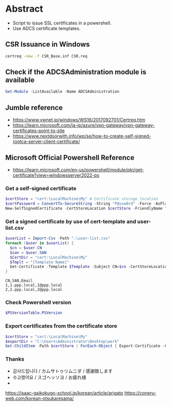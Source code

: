 # Abstract
- Script to issue SSL certificates in a powershell.
- Use ADCS certificate templates.

## CSR Issuance in Windows
```bat
certreq -new -f CSR_Base.inf CSR.req
```

## Check if the ADCSAdministration module is available
```Powershell
Get-Module -ListAvailable -Name ADCSAdministration
```

## Jumble reference
- https://www.vwnet.jp/windows/WS16/2017092701/Certreq.htm
- https://learn.microsoft.com/ja-jp/azure/vpn-gateway/vpn-gateway-certificates-point-to-site
- https://www.nextdoorwith.info/wp/se/how-to-create-self-signed-rootca-server-client-certificate/

## Microsoft Official Powershell Reference
- https://learn.microsoft.com/en-us/powershell/module/pki/get-certificate?view=windowsserver2022-ps

### Get a self-signed certificate
```Powershell
$certStore = "cert:\LocalMachine\My" # Certificate storage location
$certPassword = ConvertTo-SecureString -String "P@ssw0rd" -Force -AsPlainText # Certificate Password
New-SelfSignedCertificate -CertStoreLocation $certStore -FriendlyName "ADCS Client Certificate" -Type CodeSigningCert -Subject "CN=ADCS-Client" -KeyUsage DigitalSignature, KeyEncipherment -NotAfter (Get-Date).AddYears(5) -KeySpec Signature -TextExtension @("2.5.29.17={text}DNS=ADCS-Client", "2.5.29.37={text}1.3.6.1.5.5.7.3.2", "2.5.29.19={text}") -KeyExportPolicy Exportable -KeyAlgorithm RSA -KeyLength 2048 -KeyUsageProperty All -HashAlgorithm SHA256 -KeyProtection $certPassword
```

### Get a signed certificate by use of cert-template and user-list.csv
```Powershell
$userList = Import-Csv -Path ".\user-list.csv"
foreach ($user in $userList) {
  $cn = $user.CN
  $san = $user.SAN
  $CertDir = "cert:\LocalMachine\My"
  $Tmplt = "[Template Name]"
  Get-Certificate -Template $Template -Subject CN=$cn -CertStoreLocation $CertDir -DnsName $san
}
```
```csv
CN,SAN,Email
1,1.ppp.local,1@ppp.local
2,2.ppp.local,2@ppp.local
```

### Check Powershell version
```Powershell
$PSVersionTable.PSVersion
```
### Export certificates from the certificate store
```Powershell
$certStore = "cert:\LocalMachine\My"
$exportDir = "C:\Users\Administrator\Desktop\work"
Get-ChildItem -Path $certStore | ForEach-Object { Export-Certificate -Cert $_ -FilePath "$exportDir$($_.Thumbprint).cer" }
```

### Thanks
- 감사드립니다 / カムサトゥリムニダ / 感謝致します
- 수고했어요 / スゴヘッソヨ / お疲れ様
- 
https://isaac-gaikokugo-school.jp/korean/article/arigato
https://coneru-web.com/korean-otsukaresama/